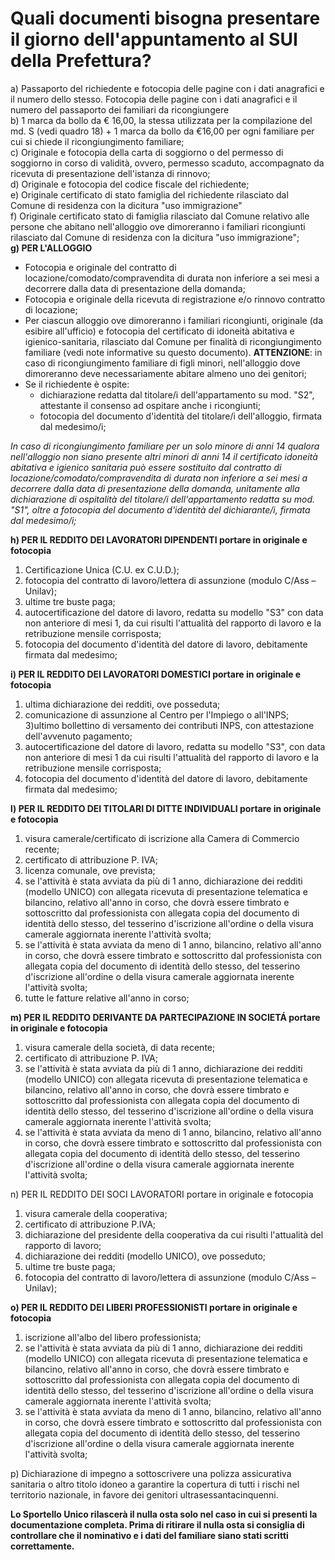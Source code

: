 # Quali documenti bisogna presentare il giorno dell'appuntamento al SUI della Prefettura?

a) Passaporto del richiedente e fotocopia delle pagine con i dati
anagrafici e il numero dello stesso. Fotocopia delle pagine con i dati
anagrafici e il numero del passaporto dei familiari da ricongiungere<br>
b)
1 marca da bollo da € 16,00, la stessa utilizzata per la compilazione
del md. S (vedi quadro 18) + 1 marca da bollo da €16,00 per ogni
familiare per cui si chiede il ricongiungimento familiare;<br>
c) Originale
e fotocopia della carta di soggiorno o del permesso di soggiorno in
corso di validità, ovvero, permesso scaduto, accompagnato da ricevuta di
presentazione dell'istanza di rinnovo;<br>
d) Originale e fotocopia del
codice fiscale del richiedente;<br>
e) Originale certificato di stato
famiglia del richiedente rilasciato dal Comune di
residenza con la dicitura "uso immigrazione"<br>
f) Originale certificato
stato di famiglia rilasciato dal Comune relativo alle persone che
abitano nell'alloggio ove dimoreranno i familiari ricongiunti rilasciato
dal Comune di residenza con la dicitura "uso immigrazione";<br> 
**g) PER L'ALLOGGIO**

- Fotocopia e originale del contratto di locazione/comodato/compravendita di durata non inferiore a sei mesi a decorrere dalla data di presentazione della domanda;
- Fotocopia e
originale della ricevuta di registrazione e/o rinnovo contratto di
locazione;
- Per ciascun alloggio ove dimoreranno i familiari
ricongiunti, originale (da esibire all'ufficio) e fotocopia del
certificato di idoneità abitativa e igienico-sanitaria, rilasciato dal
Comune per finalità di ricongiungimento familiare (vedi note informative
su questo documento). **ATTENZIONE**: in caso di ricongiungimento familiare
di figli minori, nell'alloggio dove dimoreranno deve necessariamente
abitare almeno uno dei genitori;
- Se il richiedente è ospite:
  - dichiarazione redatta dal titolare/i dell'appartamento su mod. "S2", attestante il consenso ad ospitare anche i ricongiunti;
  - fotocopia del documento d'identità del titolare/i dell'alloggio,
firmata dal medesimo/i; 

*In caso di ricongiungimento familiare per un
solo minore di anni 14 qualora nell'alloggio non siano presente altri
minori di anni 14 il certificato idoneità abitativa e igienico sanitaria
può essere sostituito dal contratto di locazione/comodato/compravendita
di durata non inferiore a sei mesi a decorrere dalla data di
presentazione della domanda, unitamente alla dichiarazione di ospitalità
del titolare/i dell'appartamento redatta su mod. "S1", oltre a fotocopia
del documento d'identità del dichiarante/i, firmata dal medesimo/i;*

**h) PER IL REDDITO DEI LAVORATORI DIPENDENTI portare in originale e
fotocopia**

1) Certificazione Unica (C.U. ex C.U.D.);<br>
2) fotocopia del contratto di
lavoro/lettera di assunzione (modulo C/Ass – Unilav);<br>
3) ultime tre buste paga;<br>
4) autocertificazione del datore di lavoro, redatta su modello "S3" con data non anteriore di mesi 1, da cui risulti l'attualità del rapporto di lavoro e la retribuzione mensile corrisposta;<br>
5) fotocopia del documento d'identità del datore di lavoro,
debitamente firmata dal medesimo;

**i) PER IL REDDITO DEI LAVORATORI DOMESTICI portare in originale e
fotocopia**

1) ultima dichiarazione dei redditi, ove posseduta;<br>
2) comunicazione di assunzione al Centro per l'Impiego o all'INPS;<br>
3)ultimo bollettino di versamento dei contributi INPS, con attestazione dell'avvenuto pagamento;<br>
4) autocertificazione del datore di lavoro, redatta su modello "S3", con data non anteriore di mesi 1 da cui risulti l'attualità del rapporto di lavoro e la retribuzione mensile corrisposta;<br>
5) fotocopia del documento d'identità del datore di lavoro,
debitamente firmata dal medesimo;

**l) PER IL REDDITO DEI TITOLARI DI DITTE INDIVIDUALI portare in
originale e fotocopia**

1) visura camerale/certificato di iscrizione alla Camera di Commercio
recente;<br>
2) certificato di attribuzione P. IVA;<br>
3) licenza comunale, ove prevista;<br>
4) se l'attività è stata avviata da più di 1 anno,
dichiarazione dei redditi (modello UNICO) con allegata ricevuta di presentazione telematica e bilancino, relativo all'anno in corso, che dovrà essere timbrato e sottoscritto dal professionista con allegata copia del documento di identità dello stesso, del tesserino d'iscrizione all'ordine o della visura camerale aggiornata inerente l'attività svolta;<br>
5) se l'attività è stata avviata da meno di 1 anno, bilancino,
relativo all'anno in corso, che dovrà essere timbrato e sottoscritto dal
professionista con allegata copia del documento di identità dello
stesso, del tesserino d'iscrizione all'ordine o della visura
camerale aggiornata inerente l'attività svolta;<br>
6) tutte le fatture
relative all'anno in corso;

**m) PER IL REDDITO DERIVANTE DA PARTECIPAZIONE IN SOCIETÁ portare in originale e fotocopia**

1) visura camerale della società, di data recente;
2) certificato di attribuzione P. IVA;
3) se l'attività è stata avviata da più di 1 anno, dichiarazione dei redditi (modello UNICO) con allegata ricevuta di presentazione telematica e bilancino, relativo all'anno in corso, che dovrà essere timbrato e sottoscritto dal professionista con allegata copia del documento di identità dello stesso, del tesserino d'iscrizione all'ordine o della visura camerale aggiornata inerente l'attività svolta;
4) se l'attività è stata avviata da meno di 1 anno, bilancino, relativo all'anno in corso, che dovrà essere timbrato e sottoscritto dal
professionista con allegata copia del documento di identità dello
stesso, del tesserino d'iscrizione all'ordine o della visura camerale
aggiornata inerente l'attività svolta;

n) PER IL REDDITO DEI SOCI LAVORATORI portare in originale e fotocopia

1) visura camerale della cooperativa;
2) certificato di attribuzione P.IVA;
3) dichiarazione del presidente della cooperativa da cui risulti l'attualità del rapporto di lavoro;
4) dichiarazione dei redditi (modello UNICO), ove posseduto;
5) ultime tre buste paga; 
6) fotocopia
del contratto di lavoro/lettera di assunzione (modulo C/Ass – Unilav);

**o) PER IL REDDITO DEI LIBERI PROFESSIONISTI portare in originale e
fotocopia** 

1) iscrizione all'albo del libero professionista;
2) se l'attività è stata avviata da più di 1 anno, dichiarazione dei redditi (modello UNICO) con allegata ricevuta di presentazione telematica e bilancino, relativo all'anno in corso, che dovrà essere timbrato e sottoscritto dal professionista con allegata copia del documento di identità dello stesso, del tesserino d'iscrizione all'ordine o della visura camerale aggiornata inerente l'attività svolta;
3) se l'attività è stata avviata da meno di 1 anno, bilancino, relativo all'anno in corso, che dovrà essere timbrato e sottoscritto dal professionista con allegata copia del documento di identità dello stesso, del tesserino d'iscrizione all'ordine o della visura camerale aggiornata inerente l'attività svolta;

p) Dichiarazione di impegno a sottoscrivere una polizza assicurativa sanitaria o altro titolo idoneo a garantire la copertura di tutti i rischi nel territorio nazionale, in favore dei genitori ultrasessantacinquenni.

**Lo Sportello Unico rilascerà il nulla osta solo nel caso in cui si presenti la documentazione completa. Prima di ritirare il nulla osta si consiglia di controllare che il nominativo e i dati del familiare siano stati scritti correttamente.**